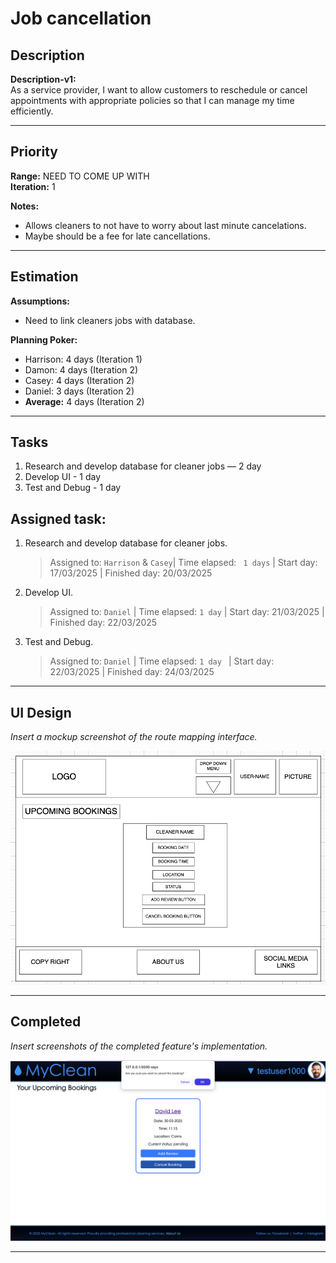 # Job cancellation

## Description
**Description-v1:**  
As a service provider, I want to allow customers to reschedule or cancel appointments with appropriate policies so that I can manage my time efficiently.

---

## Priority
**Range:**  NEED TO COME UP WITH  
**Iteration:** 1  

**Notes:**  
- Allows cleaners to not have to worry about last minute cancelations.
- Maybe should be a fee for late cancellations.

---

## Estimation
**Assumptions:**  
- Need to link cleaners jobs with database.  

**Planning Poker:**  
- Harrison: 4 days (Iteration 1)  
- Damon: 4 days (Iteration 2) 
- Casey: 4 days (Iteration 2)
- Daniel: 3 days (Iteration 2)
- **Average:** 4 days (Iteration 2) 

---

## Tasks
1. Research and develop database for cleaner jobs — 2 day  
2. Develop UI - 1 day
3. Test and Debug - 1 day


## Assigned task:
1. Research and develop database for cleaner jobs.
    > Assigned to: `Harrison` & `Casey`| Time elapsed: ` 1 days` | Start day: 17/03/2025 | Finished day: 20/03/2025
2. Develop UI.
    > Assigned to: `Daniel` | Time elapsed: `1 day` | Start day: 21/03/2025 | Finished day: 22/03/2025
3. Test and Debug.
    > Assigned to: `Daniel` | Time elapsed: `1 day ` | Start day: 22/03/2025 | Finished day: 24/03/2025

---

## UI Design
*Insert a mockup screenshot of the route mapping interface.*

![cancel booking wireframe](/iterations/images/cancel_booking_wireframe.png)

---

## Completed
*Insert screenshots of the completed feature's implementation.*

![cancel booking](/iterations/images/cancel_booking.png)

---
